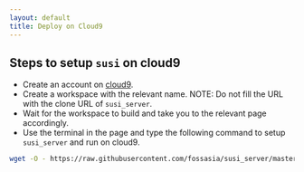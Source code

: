 ```yaml
---
layout: default
title: Deploy on Cloud9
---
```


Steps to setup `susi` on cloud9
-------------------------------

* Create an account on [cloud9](https://c9.io/).
* Create a workspace with the relevant name. NOTE: Do not fill the URL with the clone URL of `susi_server`.
* Wait for the workspace to build and take you to the relevant page accordingly.
* Use the terminal in the page and type the following command to setup `susi_server` and run on cloud9.

```bash
wget -O - https://raw.githubusercontent.com/fossasia/susi_server/master/cloud9-setup.sh | bash
```
